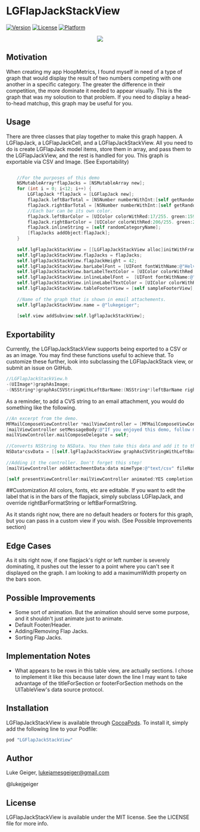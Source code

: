 # LGFlapJackStackView

[![Version](https://img.shields.io/cocoapods/v/LGFlapJackStackView.svg?style=flat)](http://cocoapods.org/pods/LGFlapJackStackView)
[![License](https://img.shields.io/cocoapods/l/LGFlapJackStackView.svg?style=flat)](http://cocoapods.org/pods/LGFlapJackStackView)
[![Platform](https://img.shields.io/cocoapods/p/LGFlapJackStackView.svg?style=flat)](http://cocoapods.org/pods/LGFlapJackStackView)

<p align="center">
  <img src="https://raw.githubusercontent.com/lukegeiger/LGFlapJackStackView/master/lukegeiger-flapjackstackview-ios-objective-c-detroit.png">
</p>

## Motivation
When creating my app HoopMetrics, I found myself in need of a type of graph that would display the result of two numbers competing with one another in a specific category. The greater the difference in their competition, the more dominate it needed to appear visually. This is the graph that was my soloution to that problem. If you need to display a head-to-head matchup, this graph may be useful for you.

## Usage
There are three classes that play together to make this graph happen. A LGFlapJack, a LGFlapJackCell, and a LGFlapJackStackView. All you need to do is create LGFlapJack model items, store them in array, and pass them to the LGFlapJackView, and the rest is handled for you. This graph is exportable via CSV and Image. (See Exportability)

```objective-c

    //For the purposes of this demo
    NSMutableArray*flapJacks = [NSMutableArray new];
    for (int i = 0; i<12; i++) {
        LGFlapJack *flapJack = [LGFlapJack new];
        flapJack.leftBarTotal = [NSNumber numberWithInt:[self getRandomNumberBetween:0 to:100]];
        flapJack.rightBarTotal = [NSNumber numberWithInt:[self getRandomNumberBetween:0 to:100]];
        //Each bar can be its own color.
        flapJack.leftBarColor = [UIColor colorWithRed:17/255. green:159/255. blue:194/255. alpha:1.0];
        flapJack.rightBarColor = [UIColor colorWithRed:206/255. green:218/255. blue:60/255. alpha:1.0];
        flapJack.inlineString = [self randomCategoryName];
        [flapJacks addObject:flapJack];
    }
    
    self.lgFlapJackStackView = [[LGFlapJackStackView alloc]initWithFrame:self.view.bounds];
    self.lgFlapJackStackView.flapJacks = flapJacks;
    self.lgFlapJackStackView.flapJackHeight = 42;
    self.lgFlapJackStackView.barLabelFont = [UIFont fontWithName:@"HelveticaNeue-Light" size:12];
    self.lgFlapJackStackView.barLabelTextColor = [UIColor colorWithRed:85/255. green:85/255. blue:85/255. alpha:1.0];
    self.lgFlapJackStackView.inlineLabelFont =  [UIFont fontWithName:@"HelveticaNeue-Light" size:12];
    self.lgFlapJackStackView.inlineLabelTextColor = [UIColor colorWithRed:100/255. green:100/255. blue:100/255. alpha:1.0];
    self.lgFlapJackStackView.tableFooterView = [self sampleFooterView];
    
    //Name of the graph that is shown in email attachements.
    self.lgFlapJackStackView.name = @"lukegeiger";
    
    [self.view addSubview:self.lgFlapJackStackView];

```
## Exportability
Currently, the LGFlapJackStackView supports being exported to a CSV or as an image. You may find these functions useful to achieve that. To customize these further, look into subclassing the LGFlapJackStack view, or submit an issue on GitHub.

```objective-c
//LGFlapJackStackView.h
-(UIImage*)graphAsImage;
-(NSString*)graphAsCSVStringWithLeftBarName:(NSString*)leftBarName rightBarName:(NSString*)rightBarName;
```

As a reminder, to add a CVS string to an email attachment, you would do something like the following.

```objective-c
//An excerpt from the demo. 
MFMailComposeViewController *mailViewController = [MFMailComposeViewController new];
[mailViewController setMessageBody:@"If you enjoyed this demo, follow me on twitter! @lukejgeiger" isHTML:NO];
mailViewController.mailComposeDelegate = self;
            
//Converts NSString to NSData. You then take this data and add it to the MFMailComposeViewController.
NSData*csvData = [[self.lgFlapJackStackView graphAsCSVStringWithLeftBarName:@"Blue Team" rightBarName:@"Green Team"]dataUsingEncoding:NSUTF8StringEncoding];
  
//Adding it the controller. Don't forget this step!
[mailViewController addAttachmentData:data mimeType:@"text/csv" fileName:[NSString stringWithFormat:@"%@.csv",self.lgFlapJackStackView.name]];

[self presentViewController:mailViewController animated:YES completion:nil];
```

##Customization
All colors, fonts, etc are editable. If you want to edit the label that is in the bars of the flapjack, simply subclass LGFlapJack, and override rightBarFormatString or leftBarFormatString. 

As it stands right now, there are no default headers or footers for this graph, but you can pass in a custom view if you wish. (See Possible Improvements section)

## Edge Cases
As it sits right now, if one flapjack's right or left number is severely dominating, it pushes out the lesser to a point where you can't see it displayed on the graph. I am looking to add a maximumWidth property on the bars soon.

## Possible Improvements
- Some sort of animation. But the animation should serve some purpose, and it shouldn't just animate just to animate.
- Default Footer/Header.
- Adding/Removing Flap Jacks.
- Sorting Flap Jacks.

## Implementation Notes
- What appears to be rows in this table view, are actually sections. I chose to implement it like this because later down the line I may want to take advantage of the titleForSection or footerForSection methods on the UITableView's data source protocol.

## Installation

LGFlapJackStackView is available through [CocoaPods](http://cocoapods.org). To install
it, simply add the following line to your Podfile:

```ruby
pod "LGFlapJackStackView"
```

## Author

Luke Geiger, lukejamesgeiger@gmail.com

@lukejgeiger

## License

LGFlapJackStackView is available under the MIT license. See the LICENSE file for more info.
